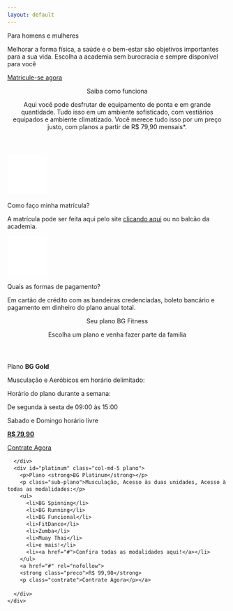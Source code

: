 ```yaml
---
layout: default
---
```

<section class="principal">

</section>
<section class="explicacao">
  <div id="atletas" class="col-md-5">

  </div>
  <div id="container-explicacao" class="col-md-7">
    <div id="elementos-explicacao">
      <p id="titulo-explicacao">Para homens e mulheres</p>
      <p id="explicacao">Melhorar a forma física, a saúde e o bem-estar são objetivos importantes para a sua vida. Escolha a academia sem burocracia e sempre disponível para você</p>
      <a href="#">Matricule-se agora</a>
    </div>

  </div>
</section>
<section id="como-funciona">
  <div class="conteudo">
    <header class="col-md-12">
      <p class="como-funciona-titulo">Saiba como funciona</p>
      <p class="como-funciona-descricao">Aqui você pode desfrutar de equipamento de ponta e em grande quantidade.
         Tudo isso em um ambiente sofisticado, com vestiários equipados e ambiente climatizado.
         Você merece tudo isso por um preço justo, com planos a partir de R$ 79,90 mensais*.</p>
    </header>
    <div class="col-md-6">
      <div class="icon">
        <img src="assets/img/icon-arrow.png" alt="matricula">
      </div>
      <p class="como-funciona-titulo">Como faço minha matrícula?</p>
      <p class="como-funciona-descricao">A matrícula pode ser feita aqui pelo site <a href="#">clicando aqui</a> ou no balcão da academia.</p>
    </div>
    <div class="col-md-6">
      <div class="icon">
        <img src="assets/img/icon-assine.png" alt="forma-pagamento">
      </div>
      <p class="como-funciona-titulo">Quais as formas de pagamento?</p>
      <p class="como-funciona-descricao">Em cartão de crédito com as bandeiras credenciadas, boleto bancário e pagamento em dinheiro do plano anual total.</p>
    </div>
  </div>
</section>
<section id="planos">
  <div class="conteudo">
    <header class="col-md-12">
      <p id="planos-titulo">Seu plano BG Fitness</p>
      <p id="planos-subtitulo">Escolha um plano e venha fazer parte da familia</p>
    </header>
    <div class="planos">
      <div id="gold" class="col-md-5 plano">
        <p>Plano <strong>BG Gold</strong></p>
        <p class="sub-plano">Musculação e Aeróbicos em horário delimitado:</p>
        <div id="detalhe">
          <p>Horário do plano durante a semana:</p>
          <p>De segunda à sexta de 09:00 às 15:00</p>
          <p>Sabado e Domingo horário livre</p>
        </div>
        <a href="#" rel="nofollow">
        <strong class="preco">R$ 79,90</strong>
        <p class="contrate">Contrate Agora</p></a>
      </div>
      <div class="col-md-2">

      </div>
      <div id="platinum" class="col-md-5 plano">
        <p>Plano <strong>BG Platinum</strong></p>
        <p class="sub-plano">Musculação, Acesso às duas unidades, Acesso à todas as modalidades:</p>
        <ul>
          <li>BG Spinning</li>
          <li>BG Running</li>
          <li>BG Funcional</li>
          <li>FitDance</li>
          <li>Zumba</li>
          <li>Muay Thai</li>
          <li>e mais!</li>
          <li><a href="#">Confira todas as modalidades aqui!</a></li>
        </ul>
        <a href="#" rel="nofollow">
        <strong class="preco">R$ 99,90</strong>
        <p class="contrate">Contrate Agora</p></a>

      </div>
    </div>
  </div>
</section>
